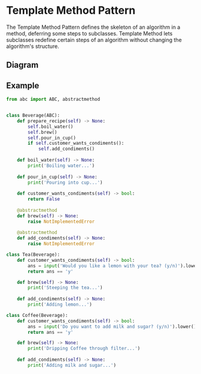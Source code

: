 # Template Method Pattern

The Template Method Pattern defines the skeleton of an algorithm in a method, deferring some steps to subclasses. Template Method lets subclasses redefine certain steps of an algorithm without changing the algorithm's structure.

## Diagram

## Example
```python
from abc import ABC, abstractmethod


class Beverage(ABC):
    def prepare_recipe(self) -> None:
        self.boil_water()
        self.brew()
        self.pour_in_cup()
        if self.customer_wants_condiments():
            self.add_condiments()
    
    def boil_water(self) -> None:
        print('Boiling water...')
    
    def pour_in_cup(self) -> None:
        print('Pouring into cup...')
        
    def customer_wants_condiments(self) -> bool:
        return False
    
    @abstractmethod
    def brew(self) -> None:
        raise NotImplementedError
    
    @abstractmethod
    def add_condiments(self) -> None:
        raise NotImplementedError

class Tea(Beverage):
    def customer_wants_condiments(self) -> bool:
        ans = input('Would you like a lemon with your tea? (y/n)').lower()
        return ans == 'y'

    def brew(self) -> None:
        print('Steeping the tea...')
    
    def add_condiments(self) -> None:
        print('Adding lemon...')

class Coffee(Beverage):
    def customer_wants_condiments(self) -> bool:
        ans = input('Do you want to add milk and sugar? (y/n)').lower()
        return ans == 'y'

    def brew(self) -> None:
        print('Dripping Coffee through filter...')
    
    def add_condiments(self) -> None:
        print('Adding milk and sugar...')
```